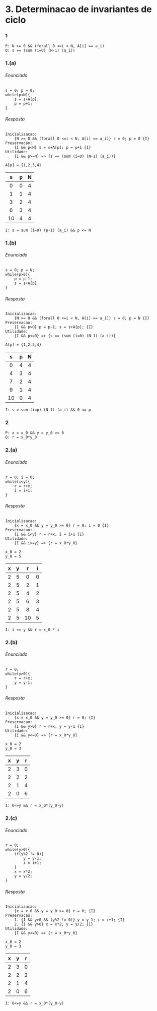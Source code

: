 # 3. Determinacao de invariantes de ciclo

### 1

```
P: N >= 0 && (forall 0 <=i < N, A[i] == a_i)
Q: s == (sum (i=0) (N-1) (a_i))
```

### 1.(a)

###### Enunciado

```
s = 0; p = 0;
while(p<N){
    s = s+A[p];
    p = p+1;
}
```

###### Resposta

```
Inicializacao: 
    {N >= 0 && (forall 0 <=i < N, A[i] == a_i)} s = 0; p = 0 {I}
Preservacao: 
    {I && p<N} s = s+A[p]; p = p+1 {I}
Utilidade: 
    {I && p>=N} => {s == (sum (i=0) (N-1) (a_i))}
```

```
A[p] = {1,2,3,4}
```

| s | p | N |
|:-:|:-:|:-:|
| 0 | 0 | 4 |
| 1 | 1 | 4 |
| 3 | 2 | 4 |
| 6 | 3 | 4 |
|10 | 4 | 4 |

```
I: s = sum (i=0) (p-1) (a_i) && p <= N
```

### 1.(b)

###### Enunciado

```
s = 0; p = N;
while(p>0){
    p = p-1;
    s = s+A[p];
}
```

###### Resposta

```
Inicializacao: 
    {N >= 0 && (forall 0 <=i < N, A[i] == a_i)} s = 0; p = N {I}
Preservacao: 
    {I && p>0} p = p-1; s = s+A[p]; {I}
Utilidade: 
    {I && p<=0} => {s == (sum (i=0) (N-1) (a_i))}
```

```
A[p] = {1,2,3,4}
```

| s | p | N |
|:-:|:-:|:-:|
| 0 | 4 | 4 |
| 4 | 3 | 4 |
| 7 | 2 | 4 |
| 9 | 1 | 4 |
|10 | 0 | 4 |

```
I: s = sum (i=p) (N-1) (a_i) && 0 <= p
```

### 2

```
P: x = x_0 && y = y_0 >= 0
Q: r = x_0*y_0
```

### 2.(a)

###### Enunciado

```
r = 0; i = 0;
while(i<y){
    r = r+x;
    i = i+1;
}
```

###### Resposta

```
Inicializacao: 
    {x = x_0 && y = y_0 >= 0} r = 0; i = 0 {I}
Preservacao: 
    {I && i<y} r = r+x; i = i+1 {I}
Utilidade: 
    {I && i>=y} => {r = x_0*y_0}
```

```
x_0 = 2
y_0 = 5
```

| x | y | r | i |
|:-:|:-:|:-:|:-:|
| 2 | 5 | 0 | 0 |
| 2 | 5 | 2 | 1 |
| 2 | 5 | 4 | 2 |
| 2 | 5 | 6 | 3 |
| 2 | 5 | 8 | 4 |
| 2 | 5 |10 | 5 |

```
I: i <= y && r = x_0 * i
```

### 2.(b)

###### Enunciado

```
r = 0;
while(y>0){
    r = r+x;
    y = y-1;
}
```

###### Resposta

```
Inicializacao: 
    {x = x_0 && y = y_0 >= 0} r = 0; {I}
Preservacao: 
    {I && y>0} r = r+x; y = y-1 {I}
Utilidade: 
    {I && y<=0} => {r = x_0*y_0}
```

```
x_0 = 2
y_0 = 3
```

| x | y | r |
|:-:|:-:|:-:|
| 2 | 3 | 0 |
| 2 | 2 | 2 |
| 2 | 1 | 4 |
| 2 | 0 | 6 |


```
I: 0<=y && r = x_0*(y_0-y)
```

### 2.(c)

###### Enunciado

```
r = 0;
while(y>0){
    if(y%2 != 0){
        y = y-1;
        i = i+1;
    }
    x = x*2;
    y = y/2;
}
```

###### Resposta

```
Inicializacao: 
    {x = x_0 && y = y_0 >= 0} r = 0; {I}
Preservacao: 
    1. {I && y>0 && (y%2 != 0)} y = y-1; i = i+1; {I}
    2. {I && y>0} x = x*2; y = y/2; {I}
Utilidade: 
    {I && y<=0} => {r = x_0*y_0}
```

```
x_0 = 2
y_0 = 3
```

| x | y | r |
|:-:|:-:|:-:|
| 2 | 3 | 0 |
| 2 | 2 | 2 |
| 2 | 1 | 4 |
| 2 | 0 | 6 |


```
I: 0<=y && r = x_0*(y_0-y)
```
